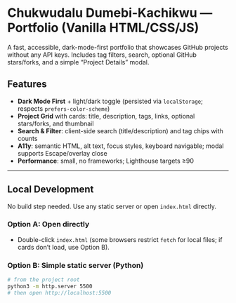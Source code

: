 # Chukwudalu Dumebi-Kachikwu — Portfolio (Vanilla HTML/CSS/JS)

A fast, accessible, dark-mode-first portfolio that showcases GitHub projects without any API keys. Includes tag filters, search, optional GitHub stars/forks, and a simple “Project Details” modal.

## Features
- **Dark Mode First** + light/dark toggle (persisted via `localStorage`; respects `prefers-color-scheme`)
- **Project Grid** with cards: title, description, tags, links, optional stars/forks, and thumbnail
- **Search & Filter**: client-side search (title/description) and tag chips with counts
- **A11y**: semantic HTML, alt text, focus styles, keyboard navigable; modal supports Escape/overlay close
- **Performance**: small, no frameworks; Lighthouse targets ≥90

---

## Local Development

No build step needed. Use any static server or open `index.html` directly.

### Option A: Open directly
- Double-click `index.html` (some browsers restrict `fetch` for local files; if cards don’t load, use Option B).

### Option B: Simple static server (Python)
```bash
# from the project root
python3 -m http.server 5500
# then open http://localhost:5500
